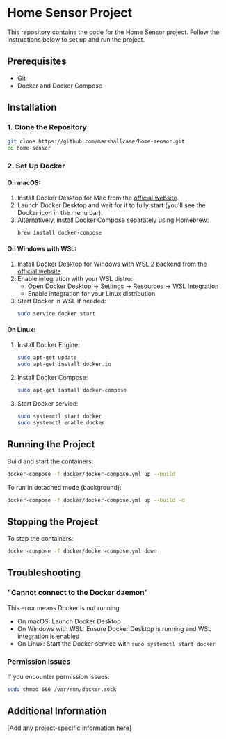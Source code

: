 # Home Sensor Project

This repository contains the code for the Home Sensor project. Follow the instructions below to set up and run the project.

## Prerequisites

- Git
- Docker and Docker Compose

## Installation

### 1. Clone the Repository

```bash
git clone https://github.com/marshallcase/home-sensor.git
cd home-sensor
```

### 2. Set Up Docker

#### On macOS:

1. Install Docker Desktop for Mac from the [official website](https://www.docker.com/products/docker-desktop).
2. Launch Docker Desktop and wait for it to fully start (you'll see the Docker icon in the menu bar).
3. Alternatively, install Docker Compose separately using Homebrew:
   ```bash
   brew install docker-compose
   ```

#### On Windows with WSL:

1. Install Docker Desktop for Windows with WSL 2 backend from the [official website](https://www.docker.com/products/docker-desktop).
2. Enable integration with your WSL distro:
   - Open Docker Desktop → Settings → Resources → WSL Integration
   - Enable integration for your Linux distribution
3. Start Docker in WSL if needed:
   ```bash
   sudo service docker start
   ```

#### On Linux:

1. Install Docker Engine:
   ```bash
   sudo apt-get update
   sudo apt-get install docker.io
   ```
2. Install Docker Compose:
   ```bash
   sudo apt-get install docker-compose
   ```
3. Start Docker service:
   ```bash
   sudo systemctl start docker
   sudo systemctl enable docker
   ```

## Running the Project

Build and start the containers:

```bash
docker-compose -f docker/docker-compose.yml up --build
```

To run in detached mode (background):

```bash
docker-compose -f docker/docker-compose.yml up --build -d
```

## Stopping the Project

To stop the containers:

```bash
docker-compose -f docker/docker-compose.yml down
```

## Troubleshooting

### "Cannot connect to the Docker daemon"

This error means Docker is not running:
- On macOS: Launch Docker Desktop
- On Windows with WSL: Ensure Docker Desktop is running and WSL integration is enabled
- On Linux: Start the Docker service with `sudo systemctl start docker`

### Permission Issues

If you encounter permission issues:
```bash
sudo chmod 666 /var/run/docker.sock
```

## Additional Information

[Add any project-specific information here]